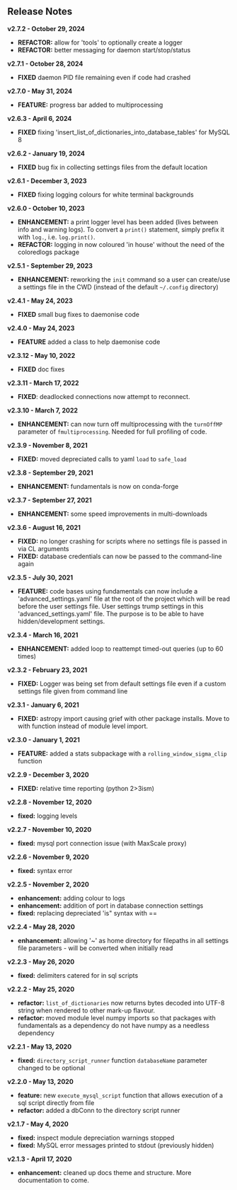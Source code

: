 
## Release Notes

**v2.7.2 - October 29, 2024**

* **REFACTOR:** allow for 'tools' to optionally create a logger
* **REFACTOR:** better messaging for daemon start/stop/status

**v2.7.1 - October 28, 2024**

* **FIXED** daemon PID file remaining even if code had crashed	

**v2.7.0 - May 31, 2024**

* **FEATURE:** progress bar added to multiprocessing

**v2.6.3 - April 6, 2024**

* **FIXED** fixing 'insert_list_of_dictionaries_into_database_tables' for MySQL 8

**v2.6.2 - January 19, 2024**

* **FIXED** bug fix in collecting settings files from the default location

**v2.6.1 - December 3, 2023**

* **FIXED** fixing logging colours for white terminal backgrounds

**v2.6.0 - October 10, 2023**

* **ENHANCEMENT:** a print logger level has been added (lives between info and warning logs). To convert a `print()` statement, simply prefix it with `log.`, i.e. `log.print()`.
* **REFACTOR:** logging in now coloured 'in house' without the need of the coloredlogs package

**v2.5.1 - September 29, 2023**

* **ENHANCEMENT:** reworking the `init` command so a user can create/use a settings file in the CWD (instead of the default `~/.config` directory)

**v2.4.1 - May 24, 2023**

* **FIXED** small bug fixes to daemonise code

**v2.4.0 - May 24, 2023**

* **FEATURE** added a class to help daemonise code

**v2.3.12 - May 10, 2022**

* **FIXED** doc fixes


**v2.3.11 - March 17, 2022**  

* **FIXED**: deadlocked connections now attempt to reconnect.

**v2.3.10 - March 7, 2022**  

* **ENHANCEMENT:** can now turn off multiprocessing with the `turnOffMP` parameter of `fmultiprocessing`. Needed for full profiling of code.  

**v2.3.9 - November 8, 2021**  

* **FIXED:** moved depreciated calls to yaml `load` to `safe_load`  

**v2.3.8 - September 29, 2021**  

* **ENHANCEMENT:** fundamentals is now on conda-forge  

**v2.3.7 - September 27, 2021**  

* **ENHANCEMENT:** some speed improvements in multi-downloads  

**v2.3.6 - August 16, 2021**

* **FIXED:** no longer crashing for scripts where no settings file is passed in via CL arguments
* **FIXED:** database credentials can now be passed to the command-line again

**v2.3.5 - July 30, 2021**

* **FEATURE:** code bases using fundamentals can now include a 'advanced_settings.yaml' file at the root of the project which will be read before the user settings file. User settings trump settings in this 'advanced\_settings.yaml' file. The purpose is to be able to have hidden/development settings.

**v2.3.4 - March 16, 2021**

* **ENHANCEMENT:** added loop to reattempt timed-out queries (up to 60 times)

**v2.3.2 - February 23, 2021**

* **FIXED:** Logger was being set from default settings file even if a custom settings file given from command line

**v2.3.1 - January 6, 2021**

* **FIXED:** astropy import causing grief with other package installs. Move to with function instead of module level import.

**v2.3.0 - January 1, 2021**

* **FEATURE:** added a stats subpackage with a `rolling_window_sigma_clip` function 

**v2.2.9 - December 3, 2020**

* **FIXED:** relative time reporting (python 2>3ism)

**v2.2.8 - November 12, 2020**

* **fixed:** logging levels

**v2.2.7 - November 10, 2020**

* **fixed:** mysql port connection issue (with MaxScale proxy)

**v2.2.6 - November 9, 2020**

* **fixed:** syntax error

**v2.2.5 - November 2, 2020**

* **enhancement:** adding colour to logs
* **enhancement:** addition of port in database connection settings
* **fixed:** replacing depreciated 'is" syntax with ==

**v2.2.4 - May 28, 2020**

* **enhancement:** allowing '~' as home directory for filepaths in all settings file parameters - will be converted when initially read

**v2.2.3 - May 26, 2020**

* **fixed:** delimiters catered for in sql scripts

**v2.2.2 - May 25, 2020**

* **refactor:** `list_of_dictionaries` now returns bytes decoded into UTF-8 string when rendered to other mark-up flavour.
* **refactor:** moved module level numpy imports so that packages with fundamentals as a dependency do not have numpy as a needless dependency

**v2.2.1 - May 13, 2020**

* **fixed:** `directory_script_runner` function `databaseName` parameter changed to be optional

**v2.2.0 - May 13, 2020**

* **feature:** new `execute_mysql_script` function that allows execution of a sql script directly from file
* **refactor:** added a dbConn to the directory script runner

**v2.1.7 - May 4, 2020**

* **fixed:** inspect module depreciation warnings stopped
* **fixed:** MySQL error messages printed to stdout (previously hidden)

**v2.1.3 - April 17, 2020**

* **enhancement:** cleaned up docs theme and structure. More documentation to come.
